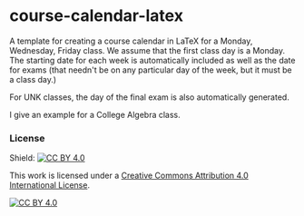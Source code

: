 # course-calendar-latex
 A template for creating a course calendar in LaTeX for a Monday, Wednesday, Friday class. We assume that the first class day is a Monday. The starting date for each week is
 automatically included as well as the date for exams (that needn't be on any particular day of the week, but it must be a class day.)

 For UNK classes, the day of the final exam is also automatically generated.

 I give an example for a College Algebra class.
 
 ### License

Shield: [![CC BY 4.0][cc-by-shield]][cc-by]

This work is licensed under a
[Creative Commons Attribution 4.0 International License][cc-by].

[![CC BY 4.0][cc-by-image]][cc-by]

[cc-by]: http://creativecommons.org/licenses/by/4.0/
[cc-by-image]: https://i.creativecommons.org/l/by/4.0/88x31.png
[cc-by-shield]: https://img.shields.io/badge/License-CC%20BY%204.0-lightgrey.svg
